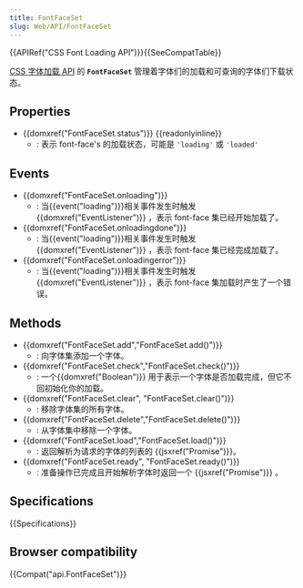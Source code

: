 ```yaml
---
title: FontFaceSet
slug: Web/API/FontFaceSet
---
```

{{APIRef("CSS Font Loading API")}}{{SeeCompatTable}}

[CSS 字体加载 API](/zh-CN/docs/Web/API/CSS_Font_Loading_API) 的 **`FontFaceSet`** 管理着字体们的加载和可查询的字体们下载状态。

## Properties

- {{domxref("FontFaceSet.status")}} {{readonlyinline}}
  - : 表示 font-face's 的加载状态，可能是 `'loading'` 或 `'loaded'`

## Events

- {{domxref("FontFaceSet.onloading")}}
  - : 当{{event("loading")}}相关事件发生时触发{{domxref("EventListener")}} ，表示 font-face 集已经开始加载了。
- {{domxref("FontFaceSet.onloadingdone")}}
  - : 当{{event("loading")}}相关事件发生时触发{{domxref("EventListener")}} ，表示 font-face 集已经完成加载了。
- {{domxref("FontFaceSet.onloadingerror")}}
  - : 当{{event("loading")}}相关事件发生时触发{{domxref("EventListener")}} ，表示 font-face 集加载时产生了一个错误。

## Methods

- {{domxref("FontFaceSet.add","FontFaceSet.add()")}}
  - : 向字体集添加一个字体。
- {{domxref("FontFaceSet.check","FontFaceSet.check()")}}
  - : 一个{{domxref("Boolean")}} 用于表示一个字体是否加载完成，但它不回初始化你的加载。
- {{domxref("FontFaceSet.clear", "FontFaceSet.clear()")}}
  - : 移除字体集的所有字体。
- {{domxref("FontFaceSet.delete","FontFaceSet.delete()")}}
  - : 从字体集中移除一个字体。
- {{domxref("FontFaceSet.load","FontFaceSet.load()")}}
  - : 返回解析为请求的字体的列表的 {{jsxref("Promise")}}。
- {{domxref("FontFaceSet.ready", "FontFaceSet.ready()")}}
  - : 准备操作已完成且开始解析字体时返回一个 {{jsxref("Promise")}} 。

## Specifications

{{Specifications}}

## Browser compatibility

{{Compat("api.FontFaceSet")}}
